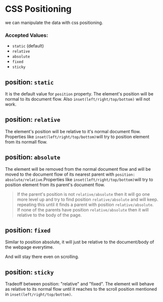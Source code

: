 # CSS Positioning

we can manipulate the data with css positioning.

### Accepted Values:

- `static` (default)
- `relative`
- `absolute`
- `fixed`
- `sticky`

## position: `static`

It is the default value for `position` property. The element's position will be normal to its document flow. Also `inset(left/right/top/bottom)` will not work.

## position: `relative`

The element's position will be relative to it's normal document flow. Properties like `inset(left/right/top/bottom)`will try to position element from its normall flow.

## position: `absolute`

The element will be removed from the normal document flow and will be moved to the document flow of its nearest parent with `position: absolute/relative`.Properties like `inset(left/right/top/bottom)`will try to position element from its parent's document flow.

> If the parent's position is not `relative/absolute` then it will go one more level up and try to find position `relative/absolute` and will keep. repeating this until it finds a parent with position `relative/absolute`. <br> If none of the parents have position `relative/absolute` then it will relative to the body of the page.

## position: `fixed`

Similar to position absolute, it will just be relative to the document/body of the webpage everytime.

And will stay there even on scrolling.

## position: `sticky`

Tradeoff between position: "relative" and "fixed". The element will behave as relative to its normal flow until it reaches to the scroll position mentioned in `inset(left/right/top/bottom)`.
